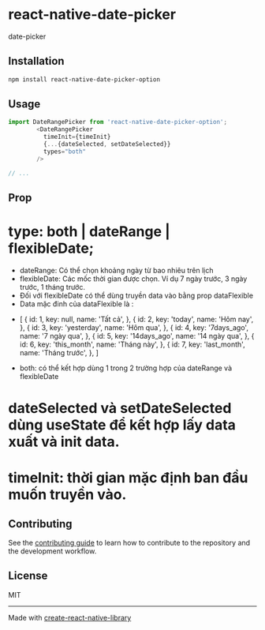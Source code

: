 # react-native-date-picker

date-picker

## Installation

```sh
npm install react-native-date-picker-option
```

## Usage

```js
import DateRangePicker from 'react-native-date-picker-option';
        <DateRangePicker
          timeInit={timeInit}
          {...{dateSelected, setDateSelected}}
          types="both"
        />

// ...
```

## Prop

# type: both | dateRange | flexibleDate;
* dateRange: Có thể chọn khoảng ngày từ bao nhiêu trên lịch
* flexibleDate: Các mốc thời gian được chọn. Ví dụ 7 ngày trước, 3 ngày trước, 1 tháng trước.
* Đối với flexibleDate có thể dùng truyền data vào bằng prop dataFlexible
* Data mặc đinh của dataFlexible là : 
- [
    {
      id: 1,
      key: null,
      name: 'Tất cả',
    },
    {
      id: 2,
      key: 'today',
      name: 'Hôm nay',
    },
    {
      id: 3,
      key: 'yesterday',
      name: 'Hôm qua',
    },
    {
      id: 4,
      key: '7days_ago',
      name: '7 ngày qua',
    },
    {
      id: 5,
      key: '14days_ago',
      name: '14 ngày qua',
    },
    {
      id: 6,
      key: 'this_month',
      name: 'Tháng này',
    },
    {
      id: 7,
      key: 'last_month',
      name: 'Tháng trước',
    },
  ]
* both: có thể kết hợp dùng 1 trong 2 trường hợp của dateRange và flexibleDate
# dateSelected và setDateSelected dùng useState để kết hợp lấy data xuất và init data.
# timeInit: thời gian mặc định ban đầu muốn truyền vào.


## Contributing

See the [contributing guide](CONTRIBUTING.md) to learn how to contribute to the repository and the development workflow.

## License

MIT

---

Made with [create-react-native-library](https://github.com/callstack/react-native-builder-bob)
